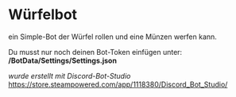 # Würfelbot
ein Simple-Bot der Würfel rollen und eine Münzen werfen kann.

Du musst nur noch deinen Bot-Token einfügen unter: <br />
**/BotData/Settings/Settings.json**



*wurde erstellt mit Discord-Bot-Studio* 
https://store.steampowered.com/app/1118380/Discord_Bot_Studio/
